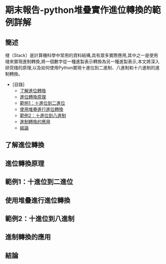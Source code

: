# 期末報告-python堆疊實作進位轉換的範例詳解
## 簡述 
棧（Stack）是計算機科學中常用的資料結構,具有眾多實際應用,其中之一是使用棧來實現進制轉換,將一個數字從一種進製表示轉換為另一種進製表示,本文將深入研究棧的原理,以及如何使用Python實現十進位到二進制、八進制和十六進制的進制轉換。
- [目錄]
   - [了解進位轉換](##了解進位轉換)
   - [進位轉換原理](##進位轉換原理)
   - [範例1：十進位到二進位](##範例1：十進位到二進位)
   - [使用堆疊進行進位轉換](##使用堆疊進行進位轉換)
   - [範例2：十進位到八進制](##範例2：十進位到八進制)
   - [進制轉換的應用](##進制轉換的應用)
   - [結論](##結論)
## 了解進位轉換

## 進位轉換原理

## 範例1：十進位到二進位

## 使用堆疊進行進位轉換

## 範例2：十進位到八進制

## 進制轉換的應用

## 結論

